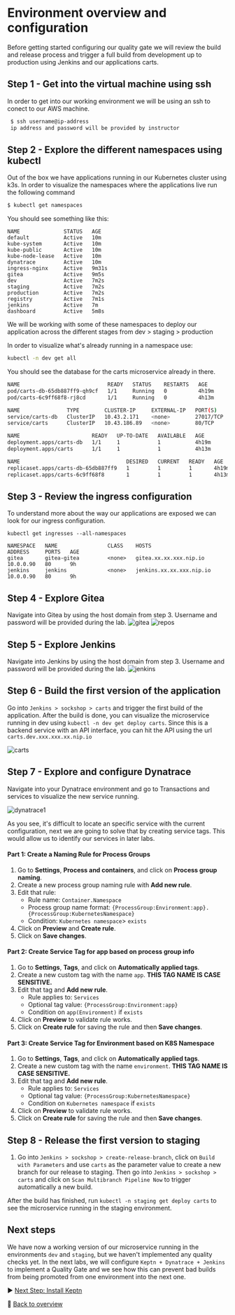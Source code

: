 # Environment overview and configuration
Before getting started configuring our quality gate we will review the build and release process and trigger a full build from development up to production using Jenkins and our applications carts.

## Step 1 - Get into the virtual machine using ssh
In order to get into our working environment we will be using an ssh to conect to our AWS machine.

```bash
 $ ssh username@ip-address
 ip address and password will be provided by instructor
```

## Step 2 - Explore the different namespaces using kubectl
Out of the box we have applications running in our Kubernetes cluster using k3s. In order to visualize the namespaces where the applications live run the following command

```bash
$ kubectl get namespaces
```

You should see something like this: 

```(bash)
NAME              STATUS   AGE
default           Active   10m
kube-system       Active   10m
kube-public       Active   10m
kube-node-lease   Active   10m
dynatrace         Active   10m
ingress-nginx     Active   9m31s
gitea             Active   9m5s
dev               Active   7m2s
staging           Active   7m2s
production        Active   7m2s
registry          Active   7m1s
jenkins           Active   7m
dashboard         Active   5m8s
```

We will be working with some of these namespaces to deploy our application across the different stages from dev > staging > production

In order to visualize what's already running in a namespace use:

```bash
kubectl -n dev get all 
```

You should see the database for the carts microservice already in there.

```bash
NAME                            READY   STATUS    RESTARTS   AGE
pod/carts-db-65db887ff9-qh9cf   1/1     Running   0          4h19m
pod/carts-6c9ff68f8-rj8cd       1/1     Running   0          4h13m

NAME               TYPE        CLUSTER-IP     EXTERNAL-IP   PORT(S)     AGE
service/carts-db   ClusterIP   10.43.2.171    <none>        27017/TCP   4h19m
service/carts      ClusterIP   10.43.186.89   <none>        80/TCP      4h13m

NAME                       READY   UP-TO-DATE   AVAILABLE   AGE
deployment.apps/carts-db   1/1     1            1           4h19m
deployment.apps/carts      1/1     1            1           4h13m

NAME                                  DESIRED   CURRENT   READY   AGE
replicaset.apps/carts-db-65db887ff9   1         1         1       4h19m
replicaset.apps/carts-6c9ff68f8       1         1         1       4h13m
```

## Step 3 - Review the ingress configuration
To understand more about the way our applications are exposed we can look for our ingress configuration. 

```(bash)
kubectl get ingresses --all-namespaces
```
```(bash)
NAMESPACE   NAME                CLASS    HOSTS                                      ADDRESS     PORTS   AGE
gitea       gitea-gitea         <none>   gitea.xx.xx.xxx.nip.io                  10.0.0.90   80      9h
jenkins     jenkins             <none>   jenkins.xx.xx.xxx.nip.io                10.0.0.90   80      9h
```
## Step 4 - Explore Gitea
Navigate into Gitea by using the host domain from step 3. Username and password will be provided during the lab.
![gitea](./assets/pre-build.png)
![repos](./assets/repos.png)

## Step 5 - Explore Jenkins
Navigate into Jenkins by using the host domain from step 3. Username and password will be provided during the lab.
![jenkins](./assets/jenkins.png)


## Step 6 - Build the first version of the application
Go into `Jenkins > sockshop > carts` and trigger the first build of the application. After the build is done, you can visualize the microservice running in dev using ```kubectl -n dev get deploy carts```. Since this is a backend service with an API interface, you can hit the API using the url `carts.dev.xxx.xxx.xx.nip.io`

![carts](./assets/carts-pipeline.png)
## Step 7 - Explore and configure Dynatrace
Navigate into your Dynatrace environment and go to Transactions and services to visualize the new service running.

![dynatrace1](./assets/d1.png)

As you see, it's difficult to locate an specific service with the current configuration, next we are going to solve that by creating service tags. This would allow us to identify our services in later labs.

#### Part 1: Create a Naming Rule for Process Groups
1. Go to **Settings**, **Process and containers**, and click on **Process group naming**.
1. Create a new process group naming rule with **Add new rule**. 
1. Edit that rule:
    * Rule name: `Container.Namespace`
    * Process group name format: `{ProcessGroup:Environment:app}.{ProcessGroup:KubernetesNamespace}`
    * Condition: `Kubernetes namespace`> `exists`
1. Click on **Preview** and **Create rule**.
1. Click on **Save changes**.
#### Part 2: Create Service Tag for app based on process group info
1. Go to **Settings**, **Tags**, and click on **Automatically applied tags**.
1. Create a new custom tag with the name `app`. **THIS TAG NAME IS CASE SENSITIVE.**
1. Edit that tag and **Add new rule**.
    * Rule applies to: `Services` 
    * Optional tag value: `{ProcessGroup:Environment:app}`
    * Condition on `app(Environment)` if `exists`
1. Click on **Preview** to validate rule works.
1. Click on **Create rule** for saving the rule and then **Save changes**.
#### Part 3: Create Service Tag for Environment based on K8S Namespace
1. Go to **Settings**, **Tags**, and click on **Automatically applied tags**.
1. Create a new custom tag with the name `environment`. **THIS TAG NAME IS CASE SENSITIVE.**
1. Edit that tag and **Add new rule**.
    * Rule applies to: `Services` 
    * Optional tag value: `{ProcessGroup:KubernetesNamespace}`
    * Condition on `Kubernetes namespace` if `exists`
1. Click on **Preview** to validate rule works.
1. Click on **Create rule** for saving the rule and then **Save changes**.


## Step 8 - Release the first version to staging

1. Go into `Jenkins > sockshop > create-release-branch`, click on `Build with Parameters` and use `carts` as the parameter value to create a new branch for our release to staging. Then go into `Jenkins > sockshop > carts` and click on `Scan Multibranch Pipeline Now` to trigger automatically a new build.

After the build has finished, run `kubectl -n staging get deploy carts` to see the microservice running in the staging environment.

## Next steps
We have now a working version of our microservice running in the environments `dev` and `staging`, but we haven't implemented any quality checks yet. In the next labs, we will configure `Keptn + Dynatrace + Jenkins` to implement a Quality Gate and we see how this can prevent bad builds from being promoted from one environment into the next one.

:arrow_forward: [Next Step: Install Keptn](../01_Install_Keptn)

:arrow_up_small: [Back to overview](../)
